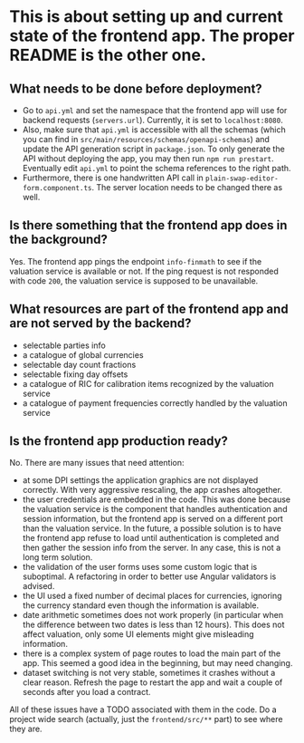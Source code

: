 # This is about setting up and current state of the frontend app. The proper README is the other one.

## What needs to be done before deployment?

- Go to `api.yml` and set the namespace that the frontend app will use for backend requests (`servers.url`). Currently,
  it is set
  to `localhost:8080`.
- Also, make sure that `api.yml` is accessible with all the schemas (which you can find
  in `src/main/resources/schemas/openapi-schemas`) and update the API generation script in `package.json`. To only
  generate
  the API without deploying the app, you may then run `npm run prestart`. Eventually edit `api.yml` to point the schema
  references to the right path.
- Furthermore, there is one handwritten API call in `plain-swap-editor-form.component.ts`. The server location needs to
  be changed there as well.

## Is there something that the frontend app does in the background?

Yes. The frontend app pings the endpoint `info-finmath` to see if the valuation service is available or not. If the ping
request is not responded with code `200`, the valuation service is supposed to be unavailable.

## What resources are part of the frontend app and are not served by the backend?

- selectable parties info
- a catalogue of global currencies
- selectable day count fractions
- selectable fixing day offsets
- a catalogue of RIC for calibration items recognized by the valuation service
- a catalogue of payment frequencies correctly handled by the valuation service

## Is the frontend app production ready?

No. There are many issues that need attention:

- at some DPI settings the application graphics are not displayed correctly. With very aggressive rescaling, the app
  crashes altogether.
- the user credentials are embedded in the code. This was done because the valuation service is the component that
  handles authentication and session information, but the frontend app is served on a different port than the valuation
  service. In the future, a possible solution is to have the frontend app refuse to load until authentication is
  completed and then gather the session
  info from the server. In any case, this is not a long term solution.
- the validation of the user forms uses some custom logic that is suboptimal. A refactoring in order to better use
  Angular validators is advised.
- the UI used a fixed number of decimal places for currencies, ignoring the currency standard even though the
  information is available.
- date arithmetic sometimes does not work properly (in particular when the difference between two dates is less than 12
  hours). This does not affect valuation, only some UI elements might give misleading information.
- there is a complex system of page routes to load the main part of the app. This seemed a good idea in the beginning,
  but may need changing.
- dataset switching is not very stable, sometimes it crashes without a clear reason. Refresh the page to restart the app
  and
  wait a couple of seconds after you load a contract.

All of these issues have a TODO associated with them in the code. Do a project wide search (actually, just
the `frontend/src/**`
part) to see where they are.
